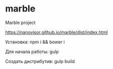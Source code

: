 # marble
Marble project

https://nanovisor.github.io/marble/dist/index.html

Установка:
npm i && bower i

Для начала работы:
gulp

Создать дистрибутив:
gulp build
